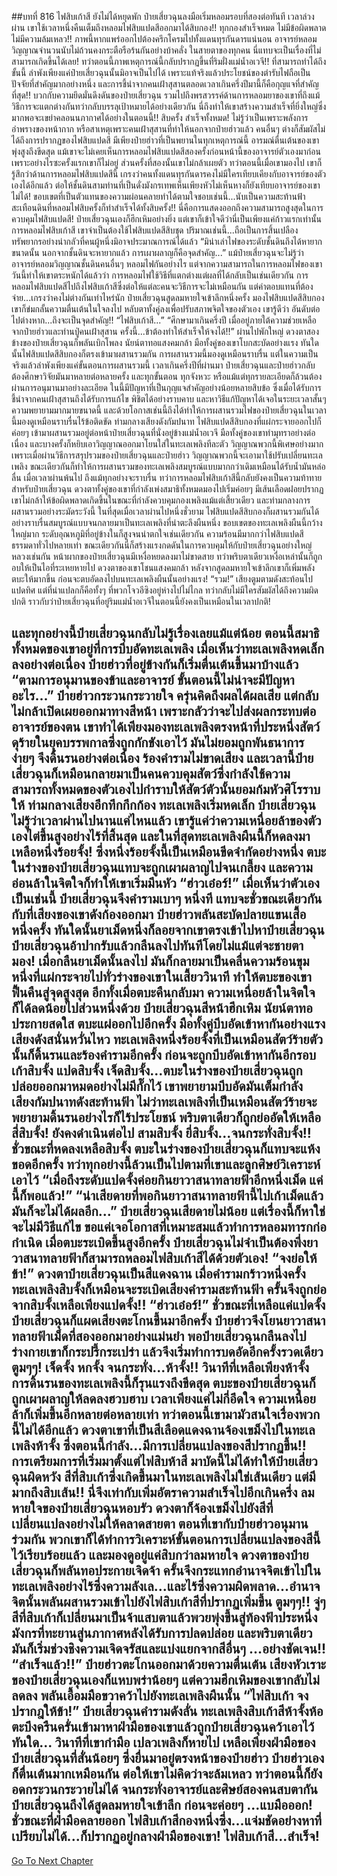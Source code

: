 ##บทที่ 816 ไฟสิบเก้าสี
ยังไม่ได้หยุดพัก ป๋ายเสี่ยวฉุนลงมือเริ่มหลอมรอบที่สองต่อทันที เวลาล่วงผ่าน เขาใช้เวลาหนึ่งคืนเต็มถึงหลอมไฟสิบแปดสีออกมาได้สิบกอง!!
ทุกกองสำเร็จหมด ไม่มีข้อผิดพลาด ไม่มีความล้มเหลว!!
ภาพนี้หากแพร่ออกไปต้องครึกโครมไปทั้งแดนทุรกันดารแน่นอน อาจารย์หลอมวิญญาณจำนวนนับไม่ถ้วนคงกระตือรือร้นกันอย่างบ้าคลั่ง ในสายตาของทุกคน นี่แทบจะเป็นเรื่องที่ไม่สามารถเกิดขึ้นได้เลย!
ทว่าตอนนี้ภาพเหตุการณ์นี้กลับปรากฏขึ้นที่ริมฝั่งแม่น้ำอเวจี!!
ที่สามารถทำได้ถึงขั้นนี้ ลำพังเพียงแค่ป๋ายเสี่ยวฉุนนั้นมิอาจเป็นไปได้ เพราะแท้จริงแล้วประโยชน์ของตำรับไฟถือเป็นปัจจัยที่สำคัญมากอย่างหนึ่ง และการชี้นำจากคนเฝ้าสุสานตลอดเวลาเกินครึ่งปีมานี้ก็คือกุญแจที่สำคัญที่สุด!!
บวกกับความยึดมั่นดึงดันของป๋ายเสี่ยวฉุน รวมไปถึงพรสวรรค์ด้านการหลอมยาของเขาที่ถึงแม้วิธีการจะแตกต่างกันทว่ากลับบรรลุเป้าหมายได้อย่างเดียวกัน นี่ถึงทำให้เขาสร้างความสำเร็จที่ยิ่งใหญ่ซึ่งมากพอจะเขย่าคลอนนภากาศได้อย่างในตอนนี้!!
สิบครั้ง สำเร็จทั้งหมด!
ไม่รู้ว่าเป็นเพราะพลังการอำพรางของหน้ากาก หรือสาเหตุเพราะคนเฝ้าสุสานที่ทำให้นอกจากป๋ายฮ่าวแล้ว คนอื่นๆ ต่างก็สัมผัสไม่ได้ถึงการปรากฏของไฟสิบแปดสี
มีเพียงป๋ายฮ่าวที่เป็นพยานในทุกเหตุการณ์นี้ อารมณ์ตื่นเต้นของเขาพุ่งสูงถึงขีดสุด แม้เขาจะไม่เคยเห็นการหลอมไฟสิบแปดสีสองครั้งก่อนหน้านี้ของอาจารย์ตัวเองมาก่อน เพราะอย่างไรซะครั้งแรกเขาก็ไม่อยู่ ส่วนครั้งที่สองนั้นเขาไม่กล้าเผยตัว
ทว่าตอนนี้เมื่อเขามองไป เขาก็รู้สึกว่าด้านการหลอมไฟสิบแปดสีนี้ เกรงว่าคนทั้งแดนทุรกันดารคงไม่มีใครเทียบเคียงกับอาจารย์ของตัวเองได้อีกแล้ว ต่อให้ชั้นดินสามท่านที่เป็นดั่งมังกรเทพเห็นเพียงหัวไม่เห็นหางก็ยังเทียบอาจารย์ของเขาไม่ได้!
ขอบเขตที่เป็นตัวแทนของความผ่อนคลายทำได้ตามใจชอบเช่นนี้...นับเป็นความสะท้านฟ้าสะเทือนดินที่หลอมไฟสิบครั้งก็ทำสำเร็จได้ทั้งสิบครั้ง!!
นี่คือการแสดงออกถึงความสามารถสูงสุดในการควบคุมไฟสิบแปดสี!
ป๋ายเสี่ยวฉุนเองก็ฮึกเหิมอย่างยิ่ง แต่เขาก็เข้าใจดีว่านี่เป็นเพียงแค่ก้าวแรกเท่านั้น การหลอมไฟสิบเก้าสี เขาจำเป็นต้องใช้ไฟสิบแปดสีสิบชุด ปริมาณเช่นนี้...ถือเป็นการสิ้นเปลืองทรัพยากรอย่างน่ากลัวที่คนผู้หนึ่งมิอาจประมาณการณ์ได้แล้ว
“มิน่าเล่าไฟของระดับชั้นดินถึงได้หายากขนาดนั้น นอกจากชั้นดินจะหายากแล้ว การเผาผลาญก็คือจุดสำคัญ...” แม้ป๋ายเสี่ยวฉุนจะไม่รู้ว่าอาจารย์หลอมวิญญาณชั้นดินคนอื่นๆ หลอมไฟกันอย่างไร แต่จากความสามารถในการหลอมไฟของเขาวันนี้ทำให้เขาตระหนักได้แล้วว่า การหลอมไฟใช้วิธีที่แตกต่างแต่ผลที่ได้กลับเป็นเช่นเดียวกัน การหลอมไฟสิบแปดสีไปถึงไฟสิบเก้าสีซึ่งต่อให้แต่ละคนจะวิธีการจะไม่เหมือนกัน แต่ค่าตอบแทนที่ต้องจ่าย...เกรงว่าคงไม่ต่างกันเท่าไหร่นัก
ป๋ายเสี่ยวฉุนสูดลมหายใจเข้าลึกหนึ่งครั้ง มองไฟสิบแปดสีสิบกอง เขาก็ข่มกลั้นความตื่นเต้นในใจลงไป หลับตาทั้งคู่ลงเพื่อปรับสภาพจิตใจของตัวเอง เขารู้ดีว่า อันดับต่อไปต่างหาก...ถึงจะเป็นจุดสำคัญ!!
“ไฟสิบเก้าสี...”
“ศึกษามาเกินครึ่งปี เมื่ออยู่ภายใต้ความช่วยเหลือจากป๋ายฮ่าวและท่านปู่คนเฝ้าสุสาน ครั้งนี้...ข้าต้องทำให้สำเร็จให้จงได้!!” ผ่านไปพักใหญ่ ดวงตาสองข้างของป๋ายเสี่ยวฉุนก็พลันเบิกโพลง นัยน์ตาทอแสงคมกล้า มือทั้งคู่ของเขาโบกสะบัดอย่างแรง ทันใดนั้นไฟสิบแปดสีสิบกองก็ตรงเข้ามาผสานรวมกัน
การผสานรวมนี้มองดูเหมือนราบรื่น แต่ในความเป็นจริงแล้วลำพังเพียงแค่ขั้นตอนการผสานรวมนี้ เวลาเกินครึ่งปีที่ผ่านมา ป๋ายเสี่ยวฉุนและป๋ายฮ่าวกลับต้องศึกษาวิจัยมันมาหลายต่อหลายครั้ง และทุกขั้นตอน ทุกจังหวะ หรือแม้แต่ทุกรายละเอียดก็ล้วนต้องผ่านการอนุมานมาอย่างละเอียด ในนี้มีปัญหาที่เป็นกุญแจสำคัญอย่างน้อยหลายสิบข้อ ซึ่งเมื่อได้รับการชี้นำจากคนเฝ้าสุสานถึงได้รับการแก้ไข พิชิตได้อย่างราบคาบ และหาวิธีแก้ปัญหาได้เจอในระยะเวลาสั้นๆ
ความพยายามมากมายขนาดนี้ และด้วยโอกาสเช่นนี้ถึงได้ทำให้การผสานรวมไฟของป๋ายเสี่ยวฉุนในเวลานี้มองดูเหมือนราบรื่นไร้ข้อติดขัด ท่ามกลางเสียงดังกัมปนาท ไฟสิบแปดสีสิบกองที่แผ่กระจายออกไปก็ค่อยๆ เข้ามาผสานรวมอยู่ต่อหน้าป๋ายเสี่ยวฉุนที่นั่งอยู่ข้างแม่น้ำอเวจี
มือทั้งคู่ของเขาทำมุทราอย่างต่อเนื่อง และบางครั้งก็หยิบเอาวิญญาณออกมาโยนใส่ในทะเลเพลิงทีละตัว วิญญาณพวกนี้พิเศษอย่างมาก เพราะเมื่อผ่านวิธีการสรุปรวมของป๋ายเสี่ยวฉุนและป๋ายฮ่าว วิญญาณพวกนี้จะเอามาใช้ปรับเปลี่ยนทะเลเพลิง ขณะเดียวกันก็ทำให้การผสานรวมของทะเลเพลิงสมบูรณ์แบบมากกว่าเดิมเหมือนได้รับน้ำมันหล่อลื่น
เมื่อเวลาผ่านพ้นไป ถึงแม้ทุกอย่างจะราบรื่น ทว่าการหลอมไฟสิบเก้าสีนี้กลับยังคงเป็นความท้าทายสำหรับป๋ายเสี่ยวฉุน ดวงตาทั้งคู่ของเขาที่กำลังเพ่งสมาธิทั้งหมดมองไปเริ่มค่อยๆ มีเส้นเลือดฝอยปรากฏ เขาไม่กล้าให้ข้อผิดพลาดเกิดขึ้นในขณะที่กำลังควบคุมกองเพลิงแม้แต่เสี้ยวเดียว และท่ามกลางการผสานรวมอย่างระมัดระวังนี้ ในที่สุดเมื่อเวลาผ่านไปหนึ่งชั่วยาม ไฟสิบแปดสีสิบกองก็ผสานรวมกันได้อย่างราบรื่นสมบูรณ์แบบจนกลายมาเป็นทะเลเพลิงที่น่าตะลึงผืนหนึ่ง
ขอบเขตของทะเลเพลิงผืนนี้กว้างใหญ่มาก ระดับอุณหภูมิที่อยู่ข้างในก็สูงจนน่าตกใจเช่นเดียวกัน ความร้อนมีมากกว่าไฟสิบแปดสีธรรมดาทั่วไปหลายเท่า ขณะเดียวกันนี่ก็สร้างแรงกดดันในการควบคุมให้กับป๋ายเสี่ยวฉุนอย่างใหญ่หลวงเช่นกัน
หน้าผากของป๋ายเสี่ยวฉุนมีเหงื่อหยดลงมาไม่ขาดสาย ทว่าพริบตาเดียวเหงื่อเหล่านั้นก็ถูกอบให้เป็นไอที่ระเหยหายไป ดวงตาของเขาโชนแสงคมกล้า หลังจากสูดลมหายใจเข้าลึกเขาก็เพิ่มพลังตบะให้มากขึ้น ก่อนจะตบอัดลงไปบนทะเลเพลิงผืนนั้นอย่างแรง!
“รวม!”
เสียงตูมตามดังสะท้อนไปแปดทิศ แต่ที่น่าแปลกก็คือทั้งๆ ที่พวกโจวอีซิงอยู่ห่างไปไม่ไกล ทว่ากลับไม่มีใครสัมผัสได้ถึงความผิดปกติ ราวกับว่าป๋ายเสี่ยวฉุนที่อยู่ริมแม่น้ำอเวจีในตอนนี้ยังคงเป็นเหมือนในเวลาปกติ!

และทุกอย่างนี้ป๋ายเสี่ยวฉุนกลับไม่รู้เรื่องเลยแม้แต่น้อย ตอนนี้สมาธิทั้งหมดของเขาอยู่ที่การบีบอัดทะเลเพลิง เมื่อเห็นว่าทะเลเพลิงหดเล็กลงอย่างต่อเนื่อง ป๋ายฮ่าวที่อยู่ข้างกันก็เริ่มตื่นเต้นขึ้นมาบ้างแล้ว
“ตามการอนุมานของข้าและอาจารย์ ขั้นตอนนี้ไม่น่าจะมีปัญหาอะไร...” ป๋ายฮ่าวกระวนกระวายใจ ครุ่นคิดถึงผลได้ผลเสีย แต่กลับไม่กล้าเปิดเผยออกมาทางสีหน้า เพราะกลัวว่าจะไปส่งผลกระทบต่ออาจารย์ของตน
เขาทำได้เพียงมองทะเลเพลิงตรงหน้าที่ประหนึ่งสัตว์ดุร้ายในยุคบรรพกาลซึ่งถูกกักขังเอาไว้ มันไม่ยอมถูกพันธนาการง่ายๆ จึงดิ้นรนอย่างต่อเนื่อง ร้องคำรามไม่ขาดเสียง และเวลานี้ป๋ายเสี่ยวฉุนก็เหมือนกลายมาเป็นคนควบคุมสัตว์ซึ่งกำลังใช้ความสามารถทั้งหมดของตัวเองไปกำราบให้สัตว์ตัวนั้นยอมก้มหัวศิโรราบให้
ท่ามกลางเสียงอึกทึกกึกก้อง ทะเลเพลิงเริ่มหดเล็ก ป๋ายเสี่ยวฉุนไม่รู้ว่าเวลาผ่านไปนานแค่ไหนแล้ว เขารู้แค่ว่าความเหนื่อยล้าของตัวเองไต่ขึ้นสูงอย่างไร้ที่สิ้นสุด และในที่สุดทะเลเพลิงผืนนี้ก็หดลงมาเหลือหนึ่งร้อยจั้ง!
ซึ่งหนึ่งร้อยจั้งนี้เป็นเหมือนขีดจำกัดอย่างหนึ่ง ตบะในร่างของป๋ายเสี่ยวฉุนแทบจะถูกเผาผลาญไปจนเกลี้ยง และความอ่อนล้าในจิตใจก็ทำให้เขาเริ่มมึนหัว
“ฮ่าวเอ๋อร์!” เมื่อเห็นว่าตัวเองเป็นเช่นนี้ ป๋ายเสี่ยวฉุนจึงคำรามเบาๆ หนึ่งที
แทบจะชั่วขณะเดียวกันกับที่เสียงของเขาดังก้องออกมา ป๋ายฮ่าวพลันสะบัดปลายแขนเสื้อหนึ่งครั้ง ทันใดนั้นยาเม็ดหนึ่งก็ลอยจากเขาตรงเข้าไปหาป๋ายเสี่ยวฉุน ป๋ายเสี่ยวฉุนอ้าปากรับแล้วกลืนลงไปทันทีโดยไม่แม้แต่จะชายตามอง!
เมื่อกลืนยาเม็ดนั้นลงไป มันก็กลายมาเป็นคลื่นความร้อนขุมหนึ่งที่แผ่กระจายไปทั่วร่างของเขาในเสี้ยววินาที ทำให้ตบะของเขาฟื้นคืนสู่จุดสูงสุด อีกทั้งเมื่อตบะคืนกลับมา ความเหนื่อยล้าในจิตใจก็ได้ลดน้อยไปส่วนหนึ่งด้วย
ป๋ายเสี่ยวฉุนสีหน้าฮึกเหิม นัยน์ตาทอประกายสดใส ตบะแผ่ออกไปอีกครั้ง มือทั้งคู่บีบอัดเข้าหากันอย่างแรง เสียงดังสนั่นหวั่นไหว ทะเลเพลิงหนึ่งร้อยจั้งที่เป็นเหมือนสัตว์ร้ายตัวนั้นก็ดิ้นรนและร้องคำรามอีกครั้ง ก่อนจะถูกบีบอัดเข้าหากันอีกรอบ
เก้าสิบจั้ง แปดสิบจั้ง เจ็ดสิบจั้ง...ตบะในร่างของป๋ายเสี่ยวฉุนถูกปล่อยออกมาหมดอย่างไม่มีกั๊กไว้ เขาพยายามบีบอัดมันเต็มกำลัง เสียงกัมปนาทดังสะท้านฟ้า ไม่ว่าทะเลเพลิงที่เป็นเหมือนสัตว์ร้ายจะพยายามดิ้นรนอย่างไรก็ไร้ประโยชน์ พริบตาเดียวก็ถูกย่ออัดให้เหลือสี่สิบจั้ง!
ยังคงดำเนินต่อไป สามสิบจั้ง ยี่สิบจั้ง...จนกระทั่งสิบจั้ง!!
ชั่วขณะที่หดลงเหลือสิบจั้ง ตบะในร่างของป๋ายเสี่ยวฉุนก็แทบจะแห้งขอดอีกครั้ง ทว่าทุกอย่างนี้ล้วนเป็นไปตามที่เขาและลูกศิษย์วิเคราะห์เอาไว้
“เมื่อถึงระดับแปดจั้งค่อยกินยาวาสนาทลายฟ้าอีกหนึ่งเม็ด แค่นี้ก็พอแล้ว!”
“น่าเสียดายที่พอกินยาวาสนาทลายฟ้านี้ไปเก้าเม็ดแล้ว มันก็จะไม่ได้ผลอีก...” ป๋ายเสี่ยวฉุนเสียดายไม่น้อย แต่เรื่องนี้ก็หาใช่จะไม่มีวิธีแก้ไข ขอแค่เจอโอกาสที่เหมาะสมแล้วทำการหลอมทารกก่อกำเนิด เมื่อตบะระเบิดขึ้นสูงอีกครั้ง ป๋ายเสี่ยวฉุนไม่จำเป็นต้องพึ่งยาวาสนาทลายฟ้าก็สามารถหลอมไฟสิบเก้าสีได้ด้วยตัวเอง!
“จงย่อให้ข้า!” ดวงตาป๋ายเสี่ยวฉุนเป็นสีแดงฉาน เมื่อคำรามกร้าวหนึ่งครั้ง ทะเลเพลิงสิบจั้งก็เหมือนจะระเบิดเสียงคำรามสะท้านฟ้า ครั้นจึงถูกย่อจากสิบจั้งเหลือเพียงแปดจั้ง!!
“ฮ่าวเอ๋อร์!” ชั่วขณะที่เหลือแค่แปดจั้ง ป๋ายเสี่ยวฉุนก็แผดเสียงตะโกนขึ้นมาอีกครั้ง ป๋ายฮ่าวจึงโยนยาวาสนาทลายฟ้าเม็ดที่สองออกมาอย่างแม่นยำ พอป๋ายเสี่ยวฉุนกลืนลงไป ร่างกายเขาก็กระปรี้กระเปร่า แล้วจึงเริ่มทำการบดอัดอีกครั้งรวดเดียว
ตูมๆๆ!
เจ็ดจั้ง หกจั้ง จนกระทั่ง...ห้าจั้ง!!
วินาทีที่เหลือเพียงห้าจั้ง การดิ้นรนของทะเลเพลิงนี้ก็รุนแรงถึงขีดสุด ตบะของป๋ายเสี่ยวฉุนก็ถูกเผาผลาญให้ลดลงฮวบฮาบ เวลาเพียงแค่ไม่กี่อึดใจ ความเหนื่อยล้าก็เพิ่มขึ้นอีกหลายต่อหลายเท่า ทว่าตอนนี้เขามามัวสนใจเรื่องพวกนี้ไม่ได้อีกแล้ว ดวงตาเขาที่เป็นสีเลือดแดงฉานจ้องเขม็งไปในทะเลเพลิงห้าจั้ง ซึ่งตอนนี้กำลัง...มีการเปลี่ยนแปลงของสีปรากฏขึ้น!!
การเตรียมการที่เริ่มมาตั้งแต่ไฟสิบห้าสี มาบัดนี้ไม่ได้ทำให้ป๋ายเสี่ยวฉุนผิดหวัง สีที่สิบเก้าซึ่งเกิดขึ้นมาในทะเลเพลิงไม่ใช่เส้นเดียว แต่มีมากถึงสิบเส้น!!
นี่จึงเท่ากับเพิ่มอัตราความสำเร็จไปอีกเกินครึ่ง ลมหายใจของป๋ายเสี่ยวฉุนหอบรัว ดวงตาก็จ้องเขม็งไปยังสีที่เปลี่ยนแปลงอย่างไม่ให้คลาดสายตา ตอนที่เขากับป๋ายฮ่าวอนุมานร่วมกัน พวกเขาก็ได้ทำการวิเคราะห์ขั้นตอนการเปลี่ยนแปลงของสีนี้ไว้เรียบร้อยแล้ว
และมองดูอยู่แค่สิบกว่าลมหายใจ ดวงตาของป๋ายเสี่ยวฉุนก็พลันทอประกายเจิดจ้า ครั้นจึงกระแทกอำนาจจิตเข้าไปในทะเลเพลิงอย่างไร้ซึ่งความลังเล...และไร้ซึ่งความผิดพลาด...อำนาจจิตนั้นพลันผสานรวมเข้าไปยังไฟสิบเก้าสีที่ปรากฏเพิ่มขึ้น
ตูมๆๆ!!
จู่ๆ สีที่สิบเก้าก็เปลี่ยนมาเป็นจ้าแสบตาแล้วพวยพุ่งขึ้นสู่ท้องฟ้าประหนึ่งมังกรที่ทะยานสู่นภากาศหลังได้รับการปลดปล่อย และพริบตาเดียวมันก็เริ่มช่วงชิงความเจิดจรัสและแบ่งแยกจากสีอื่นๆ ...อย่างชัดเจน!!
“สำเร็จแล้ว!!” ป๋ายฮ่าวตะโกนออกมาด้วยความตื่นเต้น เสียงหัวเราะของป๋ายเสี่ยวฉุนเองก็แหบพร่าน้อยๆ แต่ความฮึกเหิมของเขากลับไม่ลดลง พลันเอื้อมมือขวาคว้าไปยังทะเลเพลิงผืนนั้น
“ไฟสิบเก้า จงปรากฎให้ข้า!” ป๋ายเสี่ยวฉุนคำรามดังลั่น ทะเลเพลิงสิบเก้าสีห้าจั้งห้อตะบึงครืนครั่นเข้ามาหาฝ่ามือของเขาแล้วถูกป๋ายเสี่ยวฉุนคว้าเอาไว้ทันใด...
วินาทีที่เขากำมือ เปลวเพลิงก็หายไป เหลือเพียงฝ่ามือของป๋ายเสี่ยวฉุนที่สั่นน้อยๆ ซึ่งยื่นมาอยู่ตรงหน้าของป๋ายฮ่าว ป๋ายฮ่าวเองก็ตื่นเต้นมากเหมือนกัน ต่อให้เขาไม่คิดว่าจะล้มเหลว ทว่าตอนนี้ก็ยังอดกระวนกระวายไม่ได้
จนกระทั่งอาจารย์และศิษย์สองคนสบตากัน ป๋ายเสี่ยวฉุนถึงได้สูดลมหายใจเข้าลึก ก่อนจะค่อยๆ ...แบมือออก!
ชั่วขณะที่ฝ่ามือคลายออก ไฟสิบเก้าสีกองหนึ่งซึ่ง...แจ่มชัดอย่างหาที่เปรียบไม่ได้...ก็ปรากฏอยู่กลางฝ่ามือของเขา!
ไฟสิบเก้าสี...สำเร็จ!
------


[Go To Next Chapter]( ./254.md)